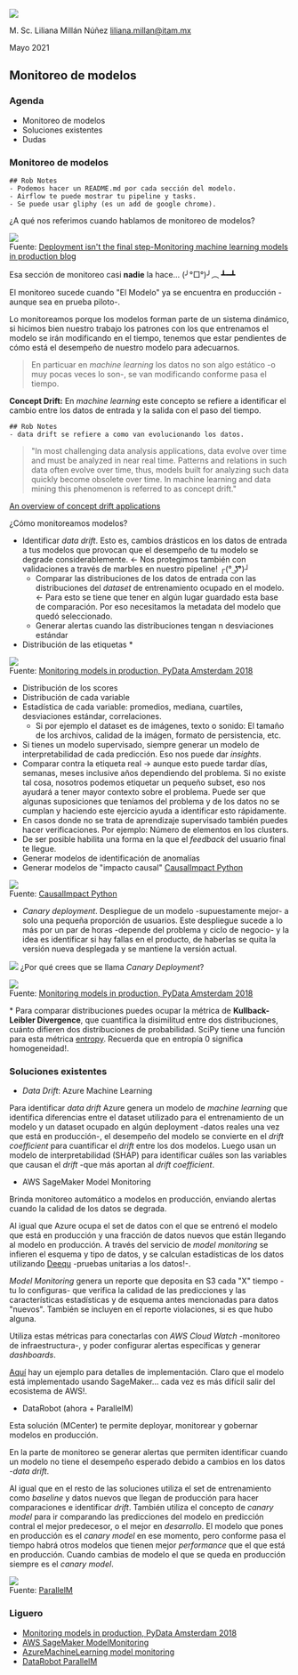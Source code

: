 ![](./images/itam_logo.png)

M. Sc. Liliana Millán Núñez liliana.millan@itam.mx

Mayo 2021

## Monitoreo de modelos

### Agenda
+ Monitoreo de modelos
+ Soluciones existentes
+ Dudas

### Monitoreo de modelos
```
## Rob Notes
- Podemos hacer un README.md por cada sección del modelo.
- Airflow te puede mostrar tu pipeline y tasks.
- Se puede usar gliphy (es un add de google chrome).
```

¿A qué nos referimos cuando hablamos de monitoreo de modelos?

![](./images/ml_process.png)
<br>
Fuente: [Deployment isn't the final step-Monitoring machine learning models in production blog](https://www.imperva.com/blog/deployment-isnt-the-final-step-monitoring-machine-learning-models-in-production/)

Esa sección de monitoreo casi **nadie** la hace... (╯°□°)╯︵ ┻━┻

El monitoreo sucede cuando "El Modelo" ya se encuentra en producción -aunque sea en prueba piloto-.

Lo monitoreamos porque los modelos forman parte de un sistema dinámico, si hicimos bien nuestro trabajo los patrones con los que entrenamos el modelo se irán modificando en el tiempo, tenemos que estar pendientes de cómo está el desempeño de nuestro modelo para adecuarnos.

> En particuar en *machine learning* los datos no son algo estático -o muy pocas veces lo son-, se van modificando conforme pasa el tiempo.

**Concept Drift:** En *machine learning* este concepto se refiere a identificar el cambio entre los datos de entrada y la salida con el paso del tiempo.

```
## Rob Notes
- data drift se refiere a como van evolucionando los datos.
```

> "In most challenging data analysis applications, data evolve over time and must be analyzed in near real time. Patterns and relations in such data often evolve over time, thus, models built for analyzing such data quickly become obsolete over time. In machine learning and data mining this phenomenon is referred to as concept drift."

[An overview of concept drift applications](https://www.win.tue.nl/~mpechen/publications/pubs/CD_applications15.pdf)

¿Cómo monitoreamos modelos?

+ Identificar *data drift*. Esto es, cambios drásticos en los datos de entrada a tus modelos que provocan que el desempeño de tu modelo se degrade considerablemente. <- Nos protegimos también con validaciones a través de marbles en nuestro pipeline! ┌(° ͜ʖ͡°)┘
  + Comparar las distribuciones de los datos de entrada con las distribuciones del *dataset* de entrenamiento ocupado en el modelo. <- Para esto se tiene que tener en algún lugar guardado esta base de comparación. Por eso necesitamos la metadata del modelo que quedó seleccionado.
  + Generar alertas cuando las distribuciones tengan n desviaciones estándar
+ Distribución de las etiquetas \*

![](./images/alerting_example.png)
<br>
Fuente: [Monitoring models in production, PyData Amsterdam 2018](https://www.youtube.com/watch?v=IqKunD0Bl5c)

+ Distribución de los scores  
+ Distribución de cada variable
+ Estadística de cada variable: promedios, mediana, cuartiles, desviaciones estándar, correlaciones.
  + Si por ejemplo el dataset es de imágenes, texto o sonido: El tamaño de los archivos, calidad de la imágen, formato de persistencia, etc.
+ Si tienes un modelo supervisado, siempre generar un modelo de interpretabilidad de cada predicción. Eso nos puede dar *insights*.
+ Comparar contra la etiqueta real -> aunque esto puede tardar días, semanas, meses inclusive años dependiendo del problema. Si no existe tal cosa, nosotros podemos etiquetar un pequeño subset, eso nos ayudará a tener mayor contexto sobre el problema. Puede ser que algunas suposiciones que teníamos del problema y de los datos no se cumplan y haciendo este ejercicio ayuda a identificar esto rápidamente.
+ En casos donde no se trata de aprendizaje supervisado también puedes hacer verificaciones. Por ejemplo: Número de elementos en los clusters.
+ De ser posible habilita una forma en la que el *feedback* del usuario final te llegue.
+ Generar modelos de identificación de anomalías
+ Generar modelos de "impacto causal" [CausalImpact Python](https://github.com/dafiti/causalimpact)

![](./images/causal_impact.png)
<br>
Fuente: [CausalImpact Python](https://github.com/dafiti/causalimpact)

+ *Canary deployment*. Despliegue de un modelo -supuestamente mejor- a solo una pequeña proporción de usuarios. Este despliegue sucede a lo más por un par de horas -depende del problema y ciclo de negocio- y la idea es identificar si hay fallas en el producto, de haberlas se quita la versión nueva desplegada y se mantiene la versión actual.

![](./images/pointer.png) ¿Por qué crees que se llama *Canary Deployment*?

![](./images/model_monitoring_metrics.png)
<br>
Fuente: [Monitoring models in production, PyData Amsterdam 2018](https://www.youtube.com/watch?v=IqKunD0Bl5c)

\* Para comparar distribuciones puedes ocupar la métrica de **Kullback-Leibler Divergence**, que cuantifica la disimilitud entre dos distribuciones, cuánto difieren dos distribuciones de probabilidad. SciPy tiene una función para esta métrica [entropy](https://docs.scipy.org/doc/scipy/reference/generated/scipy.stats.entropy.html). Recuerda que en entropía 0 significa homogeneidad!.

### Soluciones existentes

+ *Data Drift*: Azure Machine Learning

Para identificar *data drift* Azure genera un modelo de *machine learning* que identifica diferencias entre el dataset utilizado para el entrenamiento de un modelo y un dataset ocupado en algún deployment -datos reales una vez que está en producción-, el desempeño del modelo se convierte en el *drift coefficient* para cuantificar el *drift* entre los dos modelos. Luego usan un modelo de interpretabilidad (SHAP) para identificar cuáles son las variables que causan el *drift* -que más aportan al *drift coefficient*.  

+ AWS SageMaker Model Monitoring

Brinda monitoreo automático a modelos en producción, enviando alertas cuando la calidad de los datos se degrada.

Al igual que Azure ocupa el set de datos con el que se entrenó el modelo que está en producción y una fracción de datos nuevos que están llegando al modelo en producción. A través del servicio de *model monitoring* se infieren el esquema y tipo de datos, y se calculan estadísticas de los datos utilizando [Deequ](https://github.com/awslabs/deequ) -pruebas unitarias a los datos!-.

*Model Monitoring* genera un reporte que deposita en S3 cada "X" tiempo -tu lo configuras- que verifica la calidad de las predicciones y las características estadísticas y de esquema antes mencionadas para datos "nuevos". También se incluyen en el reporte violaciones, si es que hubo alguna.

Utiliza estas métricas para conectarlas con *AWS Cloud Watch* -monitoreo de infraestructura-, y poder configurar alertas específicas y generar *dashboards*.

[Aquí](https://aws.amazon.com/blogs/aws/amazon-sagemaker-model-monitor-fully-managed-automatic-monitoring-for-your-machine-learning-models/) hay un ejemplo para detalles de implementación. Claro que el modelo está implementado usando SageMaker... cada vez es más difícil salir del ecosistema de AWS!.

+ DataRobot (ahora \+ ParallelM)

Esta solución (MCenter) te permite deployar, monitorear y gobernar modelos en producción.

En la parte de monitoreo se generar alertas que permiten identificar cuando un modelo no tiene el desempeño esperado debido a cambios en los datos -*data drift*.

Al igual que en el resto de las soluciones utiliza el set de entrenamiento como *baseline* y datos nuevos que llegan de producción para hacer comparaciones e identificar *drift*. También utiliza el concepto de *canary model* para ir comparando las predicciones del modelo en predicción contral el mejor predecesor, o el mejor en *desarrollo*. El modelo que pones en producción es el *canary model* en ese momento, pero conforme pasa el tiempo habrá otros modelos que tienen mejor *performance* que el que está en producción. Cuando cambias de modelo el que se queda en producción siempre es el *canary model*.

![](./images/parallelM.png)
<br>
Fuente: [ParallelM](https://www.parallelm.com/product/)

### Liguero

+ [Monitoring models in production, PyData Amsterdam 2018](https://www.youtube.com/watch?v=IqKunD0Bl5c)
+ [AWS SageMaker ModelMonitoring](https://docs.aws.amazon.com/sagemaker/latest/dg/model-monitor.html)
+ [AzureMachineLearning model monitoring](https://docs.microsoft.com/en-us/azure/machine-learning/how-to-monitor-data-drift)
+ [DataRobot ParallelM](https://www.parallelm.com/product/)
